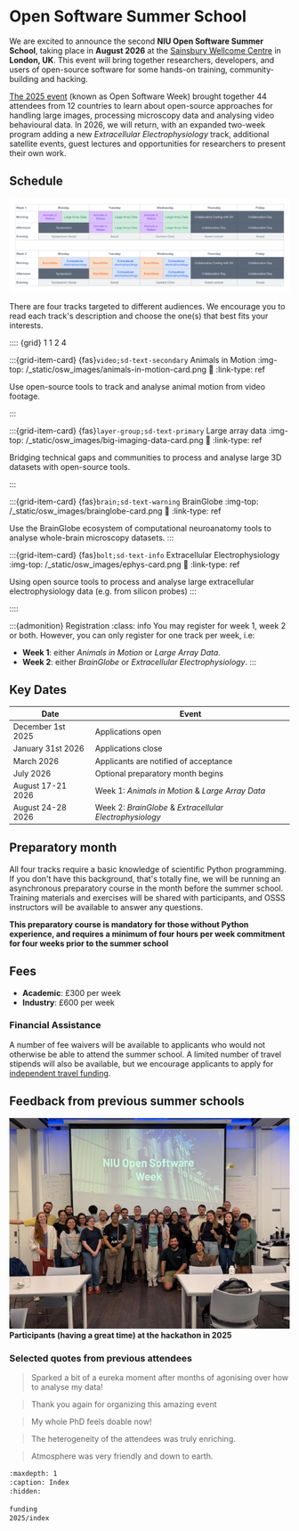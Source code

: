 # Open Software Summer School


We are excited to announce the second **NIU Open Software Summer School**, taking
place in **August 2026** at the [Sainsbury Wellcome Centre](https://maps.app.goo.gl/CzWFFjXJZwX87aMj6) 
in **London, UK**. This event will bring together researchers, developers, and users of open-source software for some hands-on training, community-building and hacking.

[The 2025 event](2025/index) (known as Open Software Week) brought together 44 attendees from 12 countries to learn 
about open-source approaches for handling large images, processing microscopy data and analysing video behavioural data. 
In 2026, we will return, with an expanded two-week program adding a new *Extracellular Electrophysiology* track, 
additional satellite events, guest lectures and opportunities for researchers to present their own work. 

## Schedule
![](/_static/osw_images/OSSS_2026_schedule.png)


There are four tracks targeted to different audiences.
We encourage you to read each track's description and choose the one(s) that best fits your interests.

:::: {grid} 1 1 2 4

:::{grid-item-card} {fas}`video;sd-text-secondary` Animals in Motion
:img-top: /_static/osw_images/animals-in-motion-card.png
:link:
:link-type: ref

Use open-source tools to track
and analyse animal motion from video footage.

:::

:::{grid-item-card} {fas}`layer-group;sd-text-primary` Large array data
:img-top: /_static/osw_images/big-imaging-data-card.png
:link: 
:link-type: ref

Bridging technical gaps and communities to process and analyse
large 3D datasets with open-source tools.

:::

:::{grid-item-card} {fas}`brain;sd-text-warning` BrainGlobe
:img-top: /_static/osw_images/brainglobe-card.png
:link: 
:link-type: ref

Use the BrainGlobe ecosystem of computational neuroanatomy tools
to analyse whole-brain microscopy datasets.
:::

:::{grid-item-card} {fas}`bolt;sd-text-info` Extracellular Electrophysiology
:img-top: /_static/osw_images/ephys-card.png
:link:
:link-type: ref

Using open source tools to process and analyse large extracellular electrophysiology data (e.g. from silicon probes)
:::

::::

:::{admonition} Registration
:class: info
You may register for week 1, week 2 or both. However, you can only register for one track per week, i.e:

- **Week 1**: either *Animals in Motion* or *Large Array Data*.
- **Week 2**: either *BrainGlobe* or *Extracellular Electrophysiology*.
:::

## Key Dates

| Date | Event |
| --- | --- |
| December 1st 2025 | Applications open |
| January 31st 2026 | Applications close |
| March 2026 | Applicants are notified of acceptance |
| July 2026 | Optional preparatory month begins |
| August 17-21 2026 | Week 1: *Animals in Motion* & *Large Array Data* |
| August 24-28 2026 | Week 2: *BrainGlobe* & *Extracellular Electrophysiology* 

## Preparatory month
All four tracks require a basic knowledge of scientific Python programming. If you don't have this background, that's 
totally fine, we will be running an asynchronous preparatory course in the month before the summer school. Training 
materials and exercises will be shared with participants, and OSSS instructors will be available to answer any questions.

**This preparatory course is mandatory for those without Python experience, and requires a minimum of four hours per week 
commitment for four weeks prior to the summer school**



## Fees
- **Academic**: £300 per week
- **Industry**: £600 per week

### Financial Assistance
A number of fee waivers will be available to applicants who would not otherwise be able to attend the summer school. 
A limited number of travel stipends will also be available, but we encourage applicants to apply for 
[independent travel funding](funding).


## Feedback from previous summer schools

![](/_static/osw_images/OSW_2025.jpg)
**Participants (having a great time) at the hackathon in 2025**

### Selected quotes from previous attendees
> Sparked a bit of a eureka moment after months of agonising over how to analyse my data!

> Thank you again for organizing this amazing event

> My whole PhD feels doable now!

> The heterogeneity of the attendees was truly enriching.

> Atmosphere was very friendly and down to earth.


```{toctree}
:maxdepth: 1
:caption: Index
:hidden:

funding
2025/index


```
